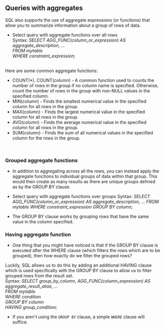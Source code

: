 ## Queries with aggregates

SQL also supports the use of aggregate expressions (or functions) that allow you to summarize information about a group of rows of data.
- Select query with aggregate functions over all rows <br/>
Syntax: *SELECT AGG_FUNC(column_or_expression) AS aggregate_description, … <br/>
FROM mytable <br/>
WHERE constraint_expression;* 
<br/>
Here are some common aggregate functions:

- COUNT(*), COUNT(column) -	A common function used to counts the number of rows in the group if no column name is specified. Otherwise, count the number of rows in the group with non-NULL values in the specified column.
- MIN(column) -	Finds the smallest numerical value in the specified column for all rows in the group.
-  MAX(column) - Finds the largest numerical value in the specified column for all rows in the group.
-  AVG(column) - Finds the average numerical value in the specified column for all rows in the group.
-  SUM(column) - Finds the sum of all numerical values in the specified column for the rows in the group.
<br/>

### Grouped aggregate functions
- In addition to aggregating across all the rows, you can instead apply the aggregate functions to individual groups of data within that group. This would then create as many results as there are unique groups defined as by the GROUP BY clause.

- Select query with aggregate functions over groups
Syntax: *SELECT AGG_FUNC(column_or_expression) AS aggregate_description, …
FROM mytable
WHERE constraint_expression
GROUP BY column;*

- The GROUP BY clause works by grouping rows that have the same value in the column specified.

### Having aggregate function
- One thing that you might have noticed is that if the GROUP BY clause is executed after the WHERE clause (which filters the rows which are to be grouped), then how exactly do we filter the grouped rows?

Luckily, SQL allows us to do this by adding an additional HAVING clause which is used specifically with the GROUP BY clause to allow us to filter grouped rows from the result set.
<br/>
Syntax: *SELECT group_by_column, AGG_FUNC(column_expression) AS aggregate_result_alias, … <br/>
FROM mytable <br/>
WHERE condition <br/>
GROUP BY column <br/>
HAVING group_condition;*

- If you aren't using the `GROUP BY` clause, a simple `WHERE` clause will suffice.



